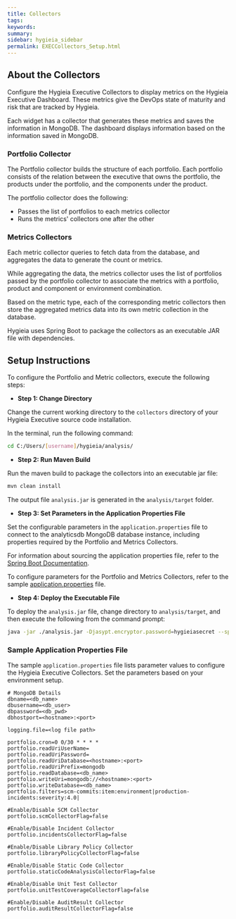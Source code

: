```yaml
---
title: Collectors
tags:
keywords:
summary:
sidebar: hygieia_sidebar
permalink: EXECCollectors_Setup.html
---
```


## About the Collectors
 
Configure the Hygieia Executive Collectors to display metrics on the Hygieia Executive Dashboard. These metrics give the DevOps state of maturity and risk that are tracked by Hygieia.

Each widget has a collector that generates these metrics and saves the information in MongoDB. The dashboard displays information based on the information saved in MongoDB.

### Portfolio Collector

The Portfolio collector builds the structure of each portfolio. Each portfolio consists of the relation between the executive that owns the portfolio, the products under the portfolio, and the components under the product.

The portfolio collector does the following:

- Passes the list of portfolios to each metrics collector
- Runs the metrics' collectors one after the other

### Metrics Collectors

Each metric collector queries to fetch data from the database, and aggregates the data to generate the count or metrics.

While aggregating the data, the metrics collector uses the list of portfolios passed by the portfolio collector to associate the metrics with a portfolio, product and component or environment combination.

Based on the metric type, each of the corresponding metric collectors then store the aggregated metrics data into its own metric collection in the database.

Hygieia uses Spring Boot to package the collectors as an executable JAR file with dependencies.

## Setup Instructions

To configure the Portfolio and Metric collectors, execute the following steps:

*   **Step 1: Change Directory**

Change the current working directory to the `collectors` directory of your Hygieia Executive source code installation.

In the terminal, run the following command:

```bash
cd C:/Users/[username]/hygieia/analysis/
```

*   **Step 2: Run Maven Build**

Run the maven build to package the collectors into an executable jar file:

```bash
mvn clean install
```

The output file `analysis.jar` is generated in the `analysis/target` folder.

*   **Step 3: Set Parameters in the Application Properties File**

Set the configurable parameters in the `application.properties` file to connect to the analyticsdb MongoDB database instance, including properties required by the Portfolio and Metrics Collectors.

For information about sourcing the application properties file, refer to the [Spring Boot Documentation](http://docs.spring.io/spring-boot/docs/current-SNAPSHOT/reference/htmlsingle/#boot-features-external-config-application-property-files).

To configure parameters for the Portfolio and Metrics Collectors, refer to the sample [application.properties](#sample-application-properties-file) file.

*   **Step 4: Deploy the Executable File**

To deploy the `analysis.jar` file, change directory to `analysis/target`, and then execute the following from the command prompt:

```bash
java -jar ./analysis.jar -Djasypt.encryptor.password=hygieiasecret --spring.config.location=[path to application.properties file]
```

### Sample Application Properties File

The sample `application.properties` file lists parameter values to configure the Hygieia Executive Collectors. Set the parameters based on your environment setup.

```properties
# MongoDB Details
dbname=<db_name>
dbusername=<db_user>
dbpassword=<db_pwd>
dbhostport=<hostname>:<port>

logging.file=<log file path>

portfolio.cron=0 0/30 * * * *
portfolio.readUriUserName=
portfolio.readUriPassword=
portfolio.readUriDatabase=<hostname>:<port>
portfolio.readUriPrefix=mongodb
portfolio.readDatabase=<db_name>
portfolio.writeUri=mongodb://<hostname>:<port>
portfolio.writeDatabase=<db_name>
portfolio.filters=scm-commits:item:environment|production-incidents:severity:4.0|

#Enable/Disable SCM Collector
portfolio.scmCollectorFlag=false

#Enable/Disable Incident Collector
portfolio.incidentsCollectorFlag=false

#Enable/Disable Library Policy Collector
portfolio.libraryPolicyCollectorFlag=false

#Enable/Disable Static Code Collector
portfolio.staticCodeAnalysisCollectorFlag=false

#Enable/Disable Unit Test Collector
portfolio.unitTestCoverageCollectorFlag=false

#Enable/Disable AuditResult Collector
portfolio.auditResultCollectorFlag=false
```	